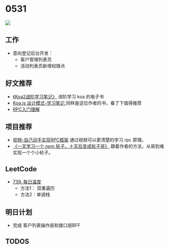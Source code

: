 
# 0531

![](http://h2.ioliu.cn/bing/SaintElias_ZH-CN2861097596_1920x1080.jpg)

## 工作

- 意向登记后台开发：
  - 客户管理列表页
  - 活动列表页新增权限点

## 好文推荐

- [《Koa2进阶学习笔记》](https://github.com/chenshenhai/koa2-note) 进阶学习 koa 的电子书
- [Koa.js 设计模式-学习笔记 ](https://github.com/chenshenhai/koajs-design-note) 同样是这位作者的书，看了下值得推荐
- [RPC入门理解](https://github.com/Vibing/blog/issues/39)

## 项目推荐

- [视频-自己动手实现RPC框架](https://www.imooc.com/learn/1158) 通过视频可以更清楚的学习 rpc 原理。
- [《一天学习一个 npm 轮子，十天后变成轮子哥》](https://yanhaixiang.com/one-day-one-npm-lib/) 跟着作者的方法，从易到难实现一个个小轮子。

## LeetCode

- [739. 每日温度](https://leetcode-cn.com/problems/daily-temperatures/)
  - 方法1： 双重遍历
  - 方法2：单调栈

## 明日计划

- 完成 客户列表操作层和接口层BFF

## TODOS